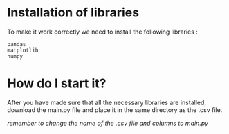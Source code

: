 # Installation of libraries
To make it work correctly we need to install the following libraries :
```
pandas
matplotlib
numpy
```
# How do I start it?

After you have made sure that all the necessary libraries are installed, download the main.py file and place it in the same directory as the .csv file.

*remember to change the name of the .csv file and columns to main.py*

